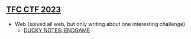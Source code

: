 ## [TFC CTF 2023](https://ctftime.org/event/2034)

- Web (solved all web, but only writing about one interesting challenge)
    - [DUCKY NOTES: ENDGAME](WEB/DUCKY+NOTES:+ENDGAME)
